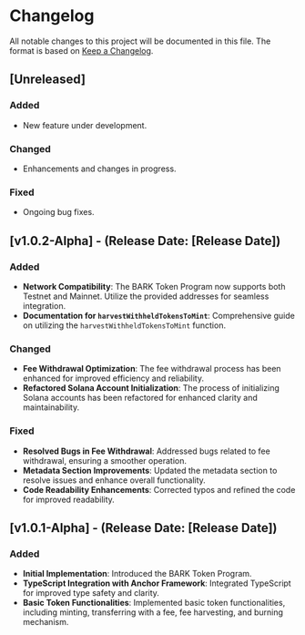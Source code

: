 # Changelog

All notable changes to this project will be documented in this file. The format is based on [Keep a Changelog](https://keepachangelog.com/en/1.0.0/).

## [Unreleased]

### Added

- New feature under development.

### Changed

- Enhancements and changes in progress.

### Fixed

- Ongoing bug fixes.

## [v1.0.2-Alpha] - (Release Date: [Release Date])

### Added

- **Network Compatibility**: The BARK Token Program now supports both Testnet and Mainnet. Utilize the provided addresses for seamless integration.
- **Documentation for `harvestWithheldTokensToMint`**: Comprehensive guide on utilizing the `harvestWithheldTokensToMint` function.

### Changed

- **Fee Withdrawal Optimization**: The fee withdrawal process has been enhanced for improved efficiency and reliability.
- **Refactored Solana Account Initialization**: The process of initializing Solana accounts has been refactored for enhanced clarity and maintainability.

### Fixed

- **Resolved Bugs in Fee Withdrawal**: Addressed bugs related to fee withdrawal, ensuring a smoother operation.
- **Metadata Section Improvements**: Updated the metadata section to resolve issues and enhance overall functionality.
- **Code Readability Enhancements**: Corrected typos and refined the code for improved readability.

## [v1.0.1-Alpha] - (Release Date: [Release Date])

### Added

- **Initial Implementation**: Introduced the BARK Token Program.
- **TypeScript Integration with Anchor Framework**: Integrated TypeScript for improved type safety and clarity.
- **Basic Token Functionalities**: Implemented basic token functionalities, including minting, transferring with a fee, fee harvesting, and burning mechanism.
